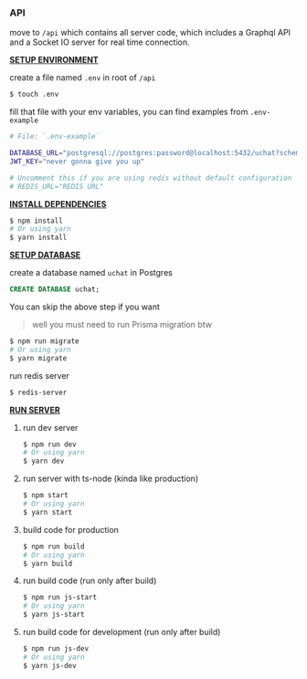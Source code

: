 ### API

move to `/api` which contains all server code, which includes a Graphql API and a Socket IO server for real time connection.

**<u>SETUP ENVIRONMENT</u>**

create a file named `.env` in root of `/api`

```bash
$ touch .env
```

fill that file with your env variables, you can find examples from `.env-example`

```bash
# File: `.env-example`

DATABASE_URL="postgresql://postgres:password@localhost:5432/uchat?schema=public"
JWT_KEY="never gonna give you up"

# Uncomment this if you are using redis without default configuration
# REDIS_URL="REDIS URL"
```

**<u>INSTALL DEPENDENCIES</u>**

```bash
$ npm install
# Or using yarn
$ yarn install
```

**<u>SETUP DATABASE</u>**

create a database named `uchat` in Postgres

```sql
CREATE DATABASE uchat;
```

You can skip the above step if you want

> well you must need to run Prisma migration btw

```bash
$ npm run migrate
# Or using yarn
$ yarn migrate
```

run redis server

```bash
$ redis-server
```

**<u>RUN SERVER</u>**

1. run dev server

   ```bash
   $ npm run dev
   # Or using yarn
   $ yarn dev
   ```

2. run server with ts-node (kinda like production)

   ```bash
   $ npm start
   # Or using yarn
   $ yarn start
   ```

3. build code for production

   ```bash
   $ npm run build
   # Or using yarn
   $ yarn build
   ```

4. run build code (run only after build)

   ```bash
   $ npm run js-start
   # Or using yarn
   $ yarn js-start
   ```

5. run build code for development (run only after build)

   ```bash
   $ npm run js-dev
   # Or using yarn
   $ yarn js-dev
   ```
